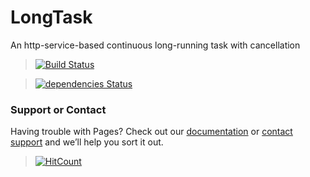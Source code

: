 # LongTask
An http-service-based continuous long-running task with cancellation

> [![Build Status](https://travis-ci.org/AJEETX/LongTask.png?branch=master)](https://travis-ci.org/AJEETX/LongTask)

> [![dependencies Status](https://david-dm.org/dwyl/esta/status.svg)](https://david-dm.org/dwyl/esta)

### Support or Contact

Having trouble with Pages? Check out our [documentation](https://github.com/AJEETX/LongTask/edit/master/README.md) or [contact support](mailto:ajeetkumar@email.com) and we’ll help you sort it out.


> [![HitCount](http://hits.dwyl.io/ajeetx/LongTask/projects/1.svg)](http://hits.dwyl.io/ajeetx/LongTask/projects/1)

